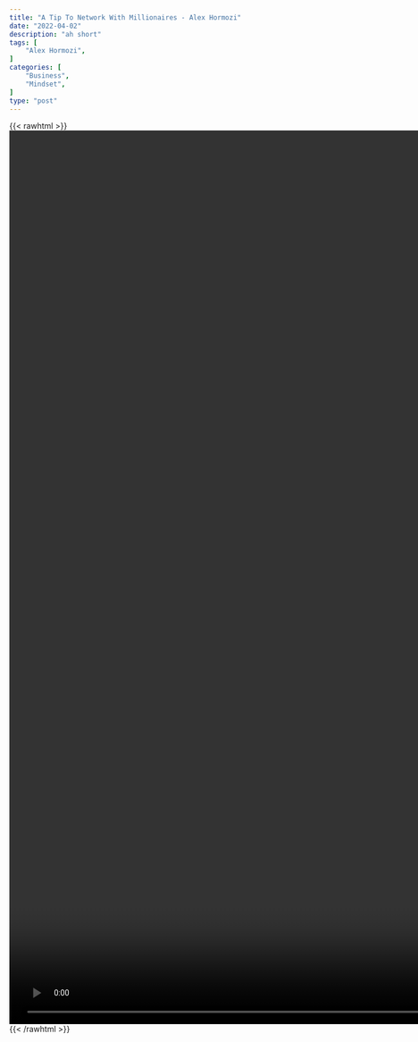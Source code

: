 ```yaml
---
title: "A Tip To Network With Millionaires - Alex Hormozi"
date: "2022-04-02"
description: "ah short"
tags: [
    "Alex Hormozi",
]
categories: [
    "Business",
    "Mindset",
]
type: "post"
---
```

{{< rawhtml >}}
    <video style="height:40vh;width:auto" overflow="hidden" controls>
        <source src="https://clips.dev00ps.com/Alex_Hormozi/1_Tip_to_Network_with_Millionaires_No_One_Will_Tell_You.mp4" type="video/mp4"> 
    </video>
{{< /rawhtml >}}